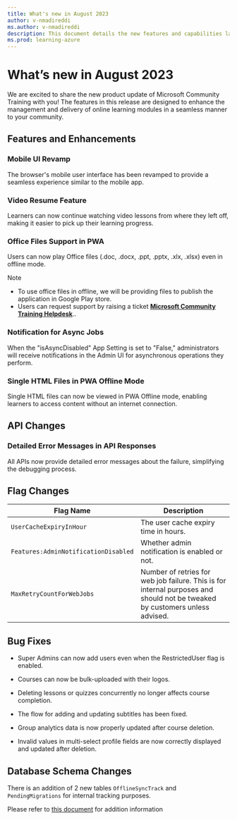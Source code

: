```yaml
---
title: What's new in August 2023
author: v-nmadireddi
ms.author: v-nmadireddi
description: This document details the new features and capabilities launched on the Microsoft Community Training platform in August 2023. 
ms.prod: learning-azure
---
```


# What’s new in August 2023

We are excited to share the new product update of Microsoft Community Training with you! The features in this release are designed to enhance the management and delivery of online learning modules in a seamless manner to your community.

## Features and Enhancements

### Mobile UI Revamp

The browser's mobile user interface has been revamped to provide a seamless experience similar to the mobile app.

### Video Resume Feature

Learners can now continue watching video lessons from where they left off, making it easier to pick up their learning progress.

### Office Files Support in PWA

Users can now play Office files (.doc, .docx, .ppt, .pptx, .xlx, .xlsx) even in offline mode. 

> [!NOTE]
> * To use office files in offline, we will be providing files to publish the application in Google Play store.
> * Users can request support by raising a ticket [**Microsoft Community Training Helpdesk**](https://go.microsoft.com/fwlink/?linkid=2104630)..

### Notification for Async Jobs

When the "isAsyncDisabled" App Setting is set to "False," administrators will receive notifications in the Admin UI for asynchronous operations they perform.

### Single HTML Files in PWA Offline Mode

Single HTML files can now be viewed in PWA Offline mode, enabling learners to access content without an internet connection.

## API Changes

### Detailed Error Messages in API Responses

All APIs now provide detailed error messages about the failure, simplifying the debugging process.

## Flag Changes

| Flag Name | Description |
| --- | --- |
| `UserCacheExpiryInHour` | The user cache expiry time in hours. |
| `Features:AdminNotificationDisabled` | Whether admin notification is enabled or not. |
| `MaxRetryCountForWebJobs` | Number of retries for web job failure. This is for internal purposes and should not be tweaked by customers unless advised.|


## Bug Fixes

* Super Admins can now add users even when the RestrictedUser flag is enabled.

* Courses can now be bulk-uploaded with their logos.

* Deleting lessons or quizzes concurrently no longer affects course completion.

* The flow for adding and updating subtitles has been fixed.

* Group analytics data is now properly updated after course deletion.

* Invalid values in multi-select profile fields are now correctly displayed and updated after deletion.


## Database Schema Changes

There is an addition of 2 new tables `OfflineSyncTrack` and `PendingMigrations` for internal tracking purposes.


Please refer to [this document](../../analytics/custom-reports/database-schema.md#database-schema-overview) for addition information
